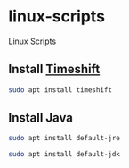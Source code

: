 # linux-scripts
Linux Scripts

## Install [Timeshift](https://teejeetech.com/timeshift/)

```sh
sudo apt install timeshift
```

## Install Java

```sh
sudo apt install default-jre
```

```sh
sudo apt install default-jdk
```
